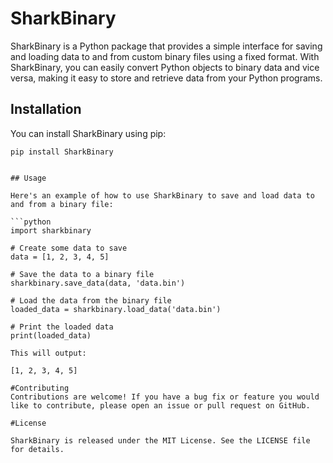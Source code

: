 # SharkBinary

SharkBinary is a Python package that provides a simple interface for saving and loading data to and from custom binary files using a fixed format. With SharkBinary, you can easily convert Python objects to binary data and vice versa, making it easy to store and retrieve data from your Python programs.

## Installation

You can install SharkBinary using pip:

```pip
pip install SharkBinary


## Usage

Here's an example of how to use SharkBinary to save and load data to and from a binary file:

```python
import sharkbinary

# Create some data to save
data = [1, 2, 3, 4, 5]

# Save the data to a binary file
sharkbinary.save_data(data, 'data.bin')

# Load the data from the binary file
loaded_data = sharkbinary.load_data('data.bin')

# Print the loaded data
print(loaded_data)

This will output:

[1, 2, 3, 4, 5]

#Contributing
Contributions are welcome! If you have a bug fix or feature you would like to contribute, please open an issue or pull request on GitHub.

#License

SharkBinary is released under the MIT License. See the LICENSE file for details.
